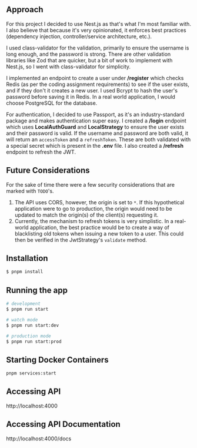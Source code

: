 ## Approach

For this project I decided to use Nest.js as that's what I'm most familiar with. I also believe that because it's very opinionated, it enforces best practices (dependency injection, controller/service architecture, etc.).

I used class-validator for the validation, primarily to ensure the username is long enough, and the password is strong. There are other validation libraries like Zod that are quicker, but a bit of work to implement with Nest.js, so I went with class-validator for simplicity.

I implemented an endpoint to create a user under **/register** which checks Redis (as per the coding assignment requirements) to see if the user exists, and if they don't it creates a new user. I used Bcrypt to hash the user's password before saving it in Redis. In a real world application, I would choose PostgreSQL for the database.

For authentication, I decided to use Passport, as it's an industry-standard package and makes authentication super easy. I created a **/login** endpoint which uses **LocalAuthGuard** and **LocalStrategy** to ensure the user exists and their password is valid. If the username and password are both valid, it will return an `accessToken` and a `refreshToken`. These are both validated with a special secret which is present in the **.env** file. I also created a **/refresh** endpoint to refresh the JWT.

## Future Considerations

For the sake of time there were a few security considerations that are marked with `TODO`'s.

1. The API uses CORS, however, the origin is set to `*`. If this hypothetical application were to go to production, the origin would need to be updated to match the origin(s) of the client(s) requesting it.
2. Currently, the mechanism to refresh tokens is very simplistic. In a real-world application, the best practice would be to create a way of blacklisting old tokens when issuing a new token to a user. This could then be verified in the JwtStrategy's `validate` method.

## Installation

```bash
$ pnpm install
```

## Running the app

```bash
# development
$ pnpm run start

# watch mode
$ pnpm run start:dev

# production mode
$ pnpm run start:prod
```

## Starting Docker Containers
```bash
pnpm services:start
```

## Accessing API
http://localhost:4000

## Accessing API Documentation
http://localhost:4000/docs
